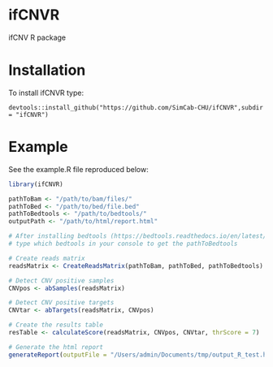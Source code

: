 # ifCNVR
 ifCNV R package
 
 # Installation
 
 To install ifCNVR type:
 
 `
devtools::install_github("https://github.com/SimCab-CHU/ifCNVR",subdir = "ifCNVR")
`

# Example

See the example.R file reproduced below:

```R
library(ifCNVR)

pathToBam <- "/path/to/bam/files/"
pathToBed <- "/path/to/bed/file.bed"
pathToBedtools <- "/path/to/bedtools/"
outputPath <- "/path/to/html/report.html"

# After installing bedtools (https://bedtools.readthedocs.io/en/latest/content/installation.html), 
# type which bedtools in your console to get the pathToBedtools

# Create reads matrix
readsMatrix <- CreateReadsMatrix(pathToBam, pathToBed, pathToBedtools)

# Detect CNV positive samples 
CNVpos <- abSamples(readsMatrix)

# Detect CNV positive targets
CNVtar <- abTargets(readsMatrix, CNVpos)

# Create the results table
resTable <- calculateScore(readsMatrix, CNVpos, CNVtar, thrScore = 7)

# Generate the html report
generateReport(outputFile = "/Users/admin/Documents/tmp/output_R_test.html", readsMatrix, resTable, CNVpos)

```




